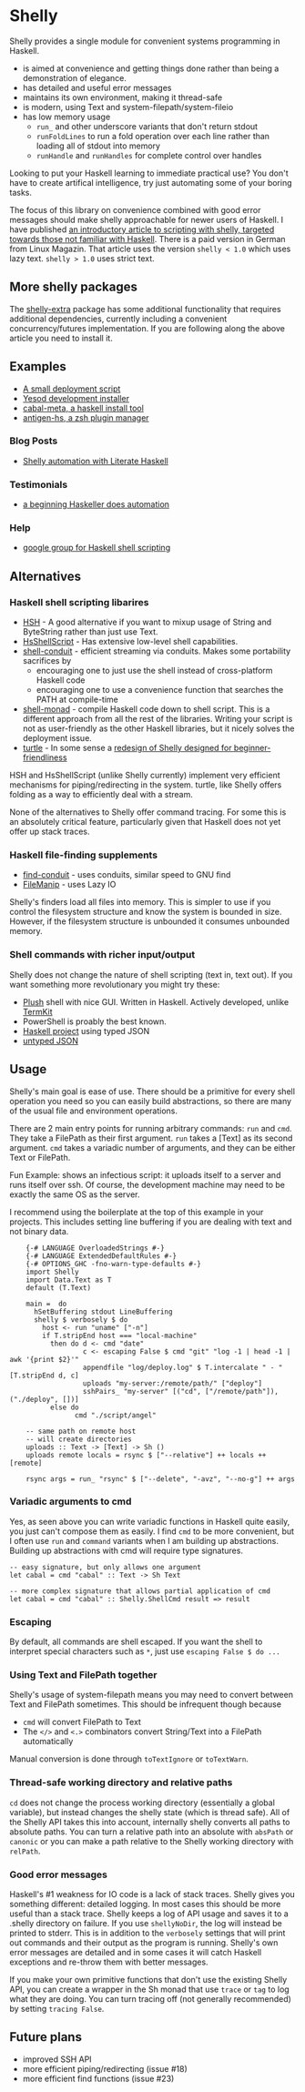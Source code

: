 # Shelly

Shelly provides a single module for convenient systems programming in Haskell.

* is aimed at convenience and getting things done rather than being a demonstration of elegance.
* has detailed and useful error messages
* maintains its own environment, making it thread-safe
* is modern, using Text and system-filepath/system-fileio
* has low memory usage
  * `run_` and other underscore variants that don't return stdout
  * `runFoldLines` to run a fold operation over each line rather than loading all of stdout into memory
  * `runHandle` and `runHandles` for complete control over handles

Looking to put your Haskell learning to immediate practical use? You don't have to create artifical intelligence, try just automating some of your boring tasks.

The focus of this library on convenience combined with good error messages should make shelly approachable for newer users of Haskell.
I have published [an introductory article to scripting with shelly, targeted towards those not familiar with Haskell](http://www.linux-magazin.de/Online-Artikel/Shell-scripting-with-type-safety-using-Haskell/). There is a paid version in German from Linux Magazin.
That article uses the version `shelly < 1.0` which uses lazy text. `shelly > 1.0` uses strict text.



## More shelly packages

The [shelly-extra](http://hackage.haskell.org/package/shelly-extra) package has some additional functionality that requires additional dependencies, currently including a convenient concurrency/futures implementation. If you are following along the above article you need to install it.


## Examples

* [A small deployment script](http://www.alfredodinapoli.com/posts/2015-11-03-how-i-deploy-haskell-code.html)
* [Yesod development installer](https://github.com/yesodweb/scripts/blob/master/install.hs)
* [cabal-meta, a haskell install tool](https://github.com/yesodweb/cabal-meta/blob/master/main.hs)
* [antigen-hs, a zsh plugin manager](https://github.com/Tarrasch/antigen-hs)


### Blog Posts

* [Shelly automation with Literate Haskell](http://www.scholarslab.org/dh-developer/shell-programming-in-haskell-converting-s5-slides-to-pdf/)


### Testimonials

* [a beginning Haskeller does automation](http://www.reddit.com/r/haskell/comments/w86gu/my_current_job_task_is_boring_so_i_wrote_a_simple/)

### Help

* [google group for Haskell shell scripting](https://groups.google.com/forum/#!forum/haskell-shell-scripting)

## Alternatives

### Haskell shell scripting libarires


* [HSH](http://hackage.haskell.org/package/HSH) - A good alternative if you want to mixup usage of String and ByteString rather than just use Text.
* [HsShellScript](http://hackage.haskell.org/packages/archive/hsshellscript/3.1.0/doc/html/HsShellScript.html) - Has extensive low-level shell capabilities.
* [shell-conduit](http://hackage.haskell.org/package/shell-conduit) - efficient streaming via conduits. Makes some portability sacrifices by
  * encouraging one to just use the shell instead of cross-platform Haskell code
  * encouraging one to use a convenience function that searches the PATH at compile-time
* [shell-monad](http://hackage.haskell.org/package/shell-monad) - compile Haskell code down to shell script. This is a different approach from all the rest of the libraries. Writing your script is not as user-friendly as the other Haskell libraries, but it nicely solves the deployment issue.
* [turtle](http://hackage.haskell.org/package/turtle) - In some sense a [redesign of Shelly designed for beginner-friendliness](http://www.reddit.com/r/haskell/comments/2u6b8m/use_haskell_for_shell_scripting/co5ucq9)

HSH and HsShellScript (unlike Shelly currently) implement very efficient mechanisms for piping/redirecting in the system.
turtle, like Shelly offers folding as a way to efficiently deal with a stream.

None of the alternatives to Shelly offer command tracing.
For some this is an absolutely critical feature, particularly given that Haskell does not yet offer up stack traces.


### Haskell file-finding supplements

* [find-conduit](http://hackage.haskell.org/package/find-conduit) - uses conduits, similar speed to GNU find
* [FileManip](hackage.haskell.org/package/FileManip) - uses Lazy IO

Shelly's finders load all files into memory. This is simpler to use if you control the filesystem structure and know the system is bounded in size. However, if the filesystem structure is unbounded it consumes unbounded memory.


### Shell commands with richer input/output

Shelly does not change the nature of shell scripting (text in, text out).
If you want something more revolutionary you might try these:

* [Plush](https://github.com/mzero/plush) shell with nice GUI. Written in Haskell. Actively developed, unlike [TermKit](https://github.com/unconed/TermKit/)
* PowerShell is proably the best known.
* [Haskell project](https://github.com/pkamenarsky/ytools) using typed JSON
* [untyped JSON](https://github.com/benbernard/RecordStream)


## Usage

Shelly's main goal is ease of use.
There should be a primitive for every shell operation you need so you can easily build abstractions, so there are many of the usual file and environment operations.

There are 2 main entry points for running arbitrary commands: `run` and `cmd`.
They take a FilePath as their first argument. `run` takes a [Text] as its second argument.
`cmd` takes a variadic number of arguments, and they can be either Text or FilePath.

Fun Example: shows an infectious script: it uploads itself to a server and runs itself over ssh.
Of course, the development machine may need to be exactly the same OS as the server.

I recommend using the boilerplate at the top of this example in your projects.
This includes setting line buffering if you are dealing with text and not binary data.

~~~~~ {.haskell}
    {-# LANGUAGE OverloadedStrings #-}
    {-# LANGUAGE ExtendedDefaultRules #-}
    {-# OPTIONS_GHC -fno-warn-type-defaults #-}
    import Shelly
    import Data.Text as T
    default (T.Text)

    main =  do
      hSetBuffering stdout LineBuffering
      shelly $ verbosely $ do
        host <- run "uname" ["-n"]
        if T.stripEnd host === "local-machine"
          then do d <- cmd "date"
                  c <- escaping False $ cmd "git" "log -1 | head -1 | awk '{print $2}'"
                  appendfile "log/deploy.log" $ T.intercalate " - " [T.stripEnd d, c]
                  uploads "my-server:/remote/path/" ["deploy"]
                  sshPairs_ "my-server" [("cd", ["/remote/path"]), ("./deploy", [])]
          else do
                cmd "./script/angel"

    -- same path on remote host
    -- will create directories
    uploads :: Text -> [Text] -> Sh ()
    uploads remote locals = rsync $ ["--relative"] ++ locals ++ [remote]

    rsync args = run_ "rsync" $ ["--delete", "-avz", "--no-g"] ++ args
~~~~~

### Variadic arguments to cmd

Yes, as seen above you can write variadic functions in Haskell quite easily, you just can't compose them as easily.
I find `cmd` to be more convenient, but I often use `run` and `command` variants when I am building up abstractions.
Building up abstractions with cmd will require type signatures.

    -- easy signature, but only allows one argument
    let cabal = cmd "cabal" :: Text -> Sh Text

    -- more complex signature that allows partial application of cmd
    let cabal = cmd "cabal" :: Shelly.ShellCmd result => result



### Escaping

By default, all commands are shell escaped.
If you want the shell to interpret special characters such as `*`, just use `escaping False $ do ...` 

### Using Text and FilePath together

Shelly's usage of system-filepath means you may need to convert between Text and FilePath sometimes.
This should be infrequent though because

* `cmd` will convert FilePath to Text
* The `</>` and `<.>` combinators convert String/Text into a FilePath automatically

Manual conversion is done through `toTextIgnore` or `toTextWarn`.


### Thread-safe working directory and relative paths

`cd` does not change the process working directory (essentially a global variable), but instead changes the shelly state (which is thread safe).
All of the Shelly API takes this into account, internally shelly converts all paths to absolute paths. You can turn a relative path into an absolute with `absPath` or `canonic` or you can make a path relative to the Shelly working directory with `relPath`.


### Good error messages

Haskell's #1 weakness for IO code is a lack of stack traces.
Shelly gives you something different: detailed logging.
In most cases this should be more useful than a stack trace.
Shelly keeps a log of API usage and saves it to a .shelly directory on failure.
If you use `shellyNoDir`, the log will instead be printed to stderr.
This is in addition to the `verbosely` settings that will print out commands and their output as the program is running.
Shelly's own error messages are detailed and in some cases it will catch Haskell exceptions and re-throw them with better messages.

If you make your own primitive functions that don't use the existing Shelly API, you can create a wrapper in the Sh monad that use `trace` or `tag` to log what they are doing.
You can turn tracing off (not generally recommended) by setting `tracing False`.


## Future plans

* improved SSH API
* more efficient piping/redirecting (issue #18)
* more efficient find functions (issue #23)
